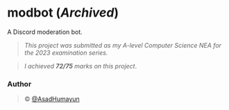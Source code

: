# modbot (___Archived___)
 A Discord moderation bot.

 > _This project was submitted as my A-level Computer Science NEA for the 2023 examination series._

> _I achieved __72/75__ marks on this project_.

### Author
> © [@AsadHumayun](https://github.com/AsadHumayun)
